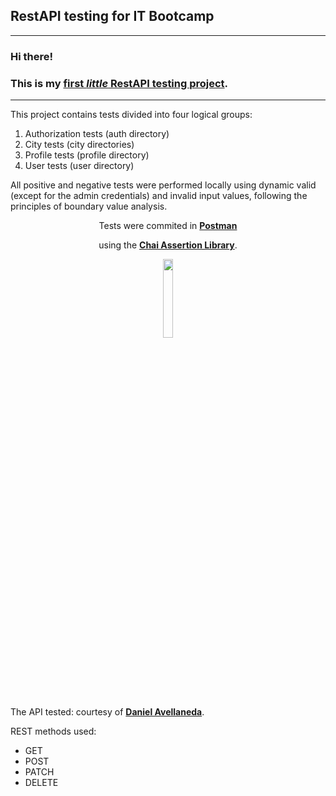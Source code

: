 <h2 class="code-line" data-line-start=0 data-line-end=1 ><a id="RestAPI_testing_for_IT_Bootcamp_0"></a>RestAPI testing for IT Bootcamp</h1>
<hr>
<h3 class="code-line" data-line-start=2 data-line-end=3 ><a id="Hi_there_2"></a>Hi there!</h5>
<h3 class="code-line" data-line-start=3 data-line-end=4 ><a id="This_is_my_first_little_RestAPI_testing_projecthttpsdocumentergetpostmancomview11984700TVeqbmW2_3"></a>This is my <a href="https://documenter.getpostman.com/view/11984700/TVeqbmW2"><strong>first <em>little</em> RestAPI testing project</strong></a>.</h5>
<hr>
<p class="has-line-data" data-line-start="6" data-line-end="7">This project contains tests divided into four logical groups:</p>
<ol>
<li class="has-line-data" data-line-start="7" data-line-end="8">Authorization tests (auth directory)</li>
<li class="has-line-data" data-line-start="8" data-line-end="9">City tests (city directories)</li>
<li class="has-line-data" data-line-start="9" data-line-end="10">Profile tests (profile directory)</li>
<li class="has-line-data" data-line-start="10" data-line-end="12">User tests (user directory)</li>
</ol>

<p class="has-line-data" data-line-start="12" data-line-end="13">All positive and negative tests were performed locally using dynamic valid (except for the admin credentials) and invalid input values, following the principles of boundary value analysis.</p>
<p class="has-line-data" data-line-start="15" data-line-end="20">
  
  <p align="center">
  Tests were commited in <strong><a href="https://www.postman.com/">Postman</a></strong><br>
<img src="https://assets.getpostman.com/common-share/postman-github-logo.png" alt=""><br>
  </p>
  <p align="center">
using the <strong><a href="https://www.chaijs.com/">Chai Assertion Library</a></strong>.<br>
  </p>
  <p align="center">
<img align="center" width=18% height=18% src="https://seeklogo.com/images/C/chai-logo-F349805F7D-seeklogo.com.png" alt=""><br>
    </p>

The API tested: courtesy of <strong><a href="https://github.com/davellanedam/node-express-mongodb-jwt-rest-api-skeleton">Daniel Avellaneda</a></strong>.</p>
<p class="has-line-data" data-line-start="21" data-line-end="22">REST methods used:</p>
<ul>
<li class="has-line-data" data-line-start="22" data-line-end="23">GET</li>
<li class="has-line-data" data-line-start="23" data-line-end="24">POST</li>
<li class="has-line-data" data-line-start="24" data-line-end="25">PATCH</li>
<li class="has-line-data" data-line-start="25" data-line-end="27">DELETE</li>
</ul>
